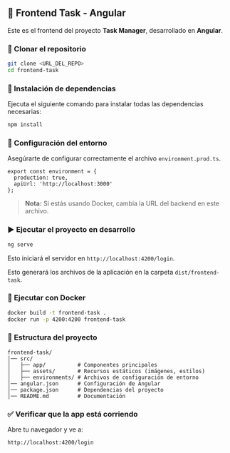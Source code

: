 
## 🚀 Frontend Task - Angular  

Este es el frontend del proyecto **Task Manager**, desarrollado en **Angular**.  

### 👅 Clonar el repositorio  
```sh
git clone <URL_DEL_REPO>
cd frontend-task
```

### 👥 Instalación de dependencias  
Ejecuta el siguiente comando para instalar todas las dependencias necesarias:  
```sh
npm install
```

### 🔧 Configuración del entorno  
Asegúrarte de configurar correctamente el archivo `environment.prod.ts`.  

```env
export const environment = {
  production: true,
  apiUrl: 'http://localhost:3000'
};
```
> **Nota:** Si estás usando Docker, cambia la URL del backend en este archivo.

### ▶️ Ejecutar el proyecto en desarrollo  
```sh
ng serve
```
Esto iniciará el servidor en `http://localhost:4200/login`.

Esto generará los archivos de la aplicación en la carpeta `dist/frontend-task`.

### 🐓 Ejecutar con Docker  
```sh
docker build -t frontend-task .
docker run -p 4200:4200 frontend-task
```

### 📂 Estructura del proyecto  
```
frontend-task/
│── src/
│   ├── app/          # Componentes principales
│   ├── assets/       # Recursos estáticos (imágenes, estilos)
│   ├── environments/ # Archivos de configuración de entorno
│── angular.json      # Configuración de Angular
│── package.json      # Dependencias del proyecto
│── README.md         # Documentación
```

### ✅ Verificar que la app está corriendo  
Abre tu navegador y ve a:  
```
http://localhost:4200/login
```

